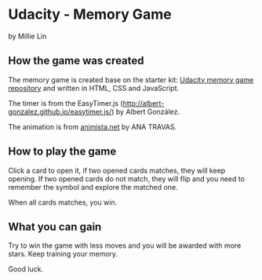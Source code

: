 # Udacity - Memory Game
by Millie Lin

## How the game was created
The memory game is created base on the starter kit: [Udacity memory game repository](https://github.com/udacity/fend-project-memory-game) and written in HTML, CSS and JavaScript.

The timer is from the EasyTimer.js (http://albert-gonzalez.github.io/easytimer.js/) by Albert González.

The animation is from [animista.net](http:/animista.net) by ANA TRAVAS.

## How to play the game
Click a card to open it, if two opened cards matches, they will keep opening. 
If two opened cards do not match, they will flip and you need to remember the symbol and explore the matched one. 

When all cards matches, you win. 

## What you can gain
Try to win the game with less moves and you will be awarded with more stars. 
Keep training your memory. 

Good luck.   

